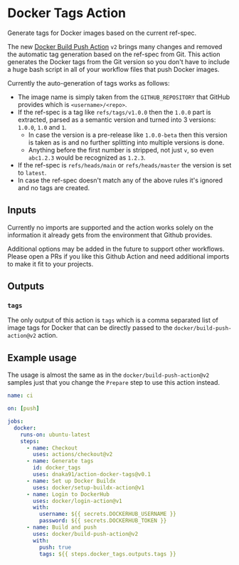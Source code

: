 # Docker Tags Action

Generate tags for Docker images based on the current ref-spec.

The new [Docker Build Push Action](https://github.com/docker/build-push-action) `v2` brings many
changes and removed the automatic tag generation based on the ref-spec from Git. This action
generates the Docker tags from the Git version so you don't have to include a huge bash script in
all of your workflow files that push Docker images.

Currently the auto-generation of tags works as follows:

- The image name is simply taken from the `GITHUB_REPOSITORY` that GitHub provides which is
  `<username>/<repo>`.
- If the ref-spec is a tag like `refs/tags/v1.0.0` then the `1.0.0` part is extracted, parsed as
  a semantic version and turned into 3 versions: `1.0.0`, `1.0` and `1`.
  - In case the version is a pre-release like `1.0.0-beta` then this version is taken as is and no
    further splitting into multiple versions is done.
  - Anything before the first number is stripped, not just `v`, so even `abc1.2.3` would be
    recognized as `1.2.3`.
- If the ref-spec is `refs/heads/main` or `refs/heads/master` the version is set to `latest`.
- In case the ref-spec doesn't match any of the above rules it's ignored and no tags are created.

## Inputs

Currently no imports are supported and the action works solely on the information it already gets
from the environment that Github provides.

Additional options may be added in the future to support other workflows. Please open a PRs if you
like this Github Action and need additional imports to make it fit to your projects.

## Outputs

### `tags`

The only output of this action is `tags` which is a comma separated list of image tags for Docker
that can be directly passed to the `docker/build-push-action@v2` action.

## Example usage

The usage is almost the same as in the `docker/build-push-action@v2` samples just that you change
the `Prepare` step to use this action instead.

```yaml
name: ci

on: [push]

jobs:
  docker:
    runs-on: ubuntu-latest
    steps:
      - name: Checkout
        uses: actions/checkout@v2
      - name: Generate tags
        id: docker_tags
        uses: dnaka91/action-docker-tags@v0.1
      - name: Set up Docker Buildx
        uses: docker/setup-buildx-action@v1
      - name: Login to DockerHub
        uses: docker/login-action@v1
        with:
          username: ${{ secrets.DOCKERHUB_USERNAME }}
          password: ${{ secrets.DOCKERHUB_TOKEN }}
      - name: Build and push
        uses: docker/build-push-action@v2
        with:
          push: true
          tags: ${{ steps.docker_tags.outputs.tags }}
```
